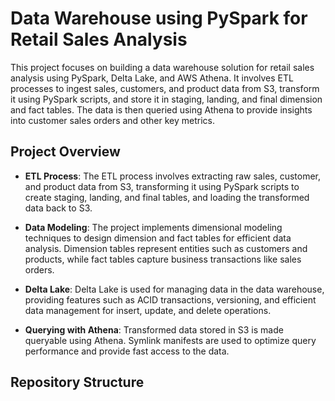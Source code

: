# Data Warehouse using PySpark for Retail Sales Analysis

This project focuses on building a data warehouse solution for retail sales analysis using PySpark, Delta Lake, and AWS Athena. It involves ETL processes to ingest sales, customers, and product data from S3, transform it using PySpark scripts, and store it in staging, landing, and final dimension and fact tables. The data is then queried using Athena to provide insights into customer sales orders and other key metrics.

## Project Overview

- **ETL Process**: The ETL process involves extracting raw sales, customer, and product data from S3, transforming it using PySpark scripts to create staging, landing, and final tables, and loading the transformed data back to S3.
  
- **Data Modeling**: The project implements dimensional modeling techniques to design dimension and fact tables for efficient data analysis. Dimension tables represent entities such as customers and products, while fact tables capture business transactions like sales orders.

- **Delta Lake**: Delta Lake is used for managing data in the data warehouse, providing features such as ACID transactions, versioning, and efficient data management for insert, update, and delete operations.

- **Querying with Athena**: Transformed data stored in S3 is made queryable using Athena. Symlink manifests are used to optimize query performance and provide fast access to the data.

## Repository Structure

